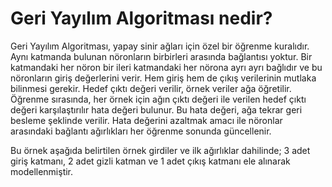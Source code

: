 # Geri Yayılım Algoritması nedir?
Geri Yayılım Algoritması, yapay sinir ağları için özel bir öğrenme kuralıdır. Aynı katmanda bulunan nöronların birbirleri arasında bağlantısı yoktur. Bir katmandaki her nöron bir ileri katmandaki her nörona ayrı ayrı bağlıdır ve bu nöronların giriş değerlerini verir. Hem giriş hem de çıkış verilerinin mutlaka bilinmesi gerekir. Hedef çıktı değeri verilir, örnek veriler ağa öğretilir. Öğrenme sırasında, her örnek için ağın çıktı değeri ile verilen hedef çıktı değeri karşılaştırılır hata değeri bulunur. Bu hata değeri, ağa tekrar geri besleme şeklinde verilir. Hata değerini azaltmak amacı ile nöronlar arasındaki bağlantı ağırlıkları her öğrenme sonunda güncellenir.

Bu örnek aşağıda belirtilen örnek girdiler ve ilk ağırlıklar dahilinde; 3 adet giriş katmanı, 2 adet gizli katman ve 1 adet çıkış katmanı ele alınarak modellenmiştir.

